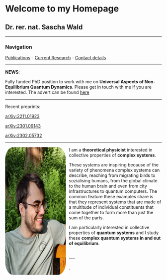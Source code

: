 # Welcome to my Homepage

## Dr. rer. nat. Sascha Wald

---

### Navigation
[Publications](https://saschawald.github.io/publications.html) -
[Current Research](https://saschawald.github.io/research.html) -
[Contact details](https://saschawald.github.io/contact.html)

---

 
**NEWS**:

Fully funded PhD position to work with me on **Universal Aspects of Non-Equilibrium Quantum Dynamics**. Please get in touch with me if you are interested. The advert can be found 
[here](https://www.coventry.ac.uk/research/research-opportunities/research-students/research-studentships/universality-in-non-equilibrium-quantum-systems/)


---

Recent preprints:

[arXiv:2211.01923](https://arxiv.org/abs/2211.01923)

[arXiv:2301.09143](https://arxiv.org/abs/2301.09143)

[arXiv:2302.05732](https://arxiv.org/abs/2302.05732)


---


<div>
<div  style="float: left">
<img src="image.png"
     alt="Sascha"
     style="float: left; margin-right: 10px;" 
     width="195"
     height="410" /> 
</div>
</div>

I am a **theoretical physicist** interested in collective properties of **complex systems**.

These systems are inspiring because of the variety of phenomena complex systems can describe, 
reaching from migrating birds to sozialising humans, from the global climate to the human brain
and even from city infrastructures to quantum computers.
The common feature these examples share is that they represent systems that are made of 
a multitude of individual constituents that come together to form more than just the 
sum of the parts.

I am particularly interested in collective properties of **quantum systems** and I study these 
**complex quantum systems in and out of equilibrium**.

 <br />
---
 <br />



.
&nbsp;
&nbsp;
&nbsp;
